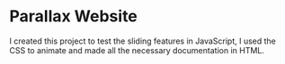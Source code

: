 # Parallax Website
I created this project to test the sliding features in JavaScript, I used the CSS to animate and made all the necessary documentation in HTML. 
